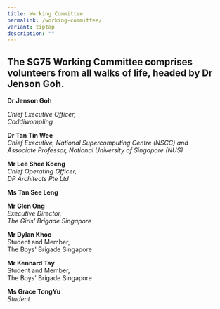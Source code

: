 ```yaml
---
title: Working Committee
permalink: /working-committee/
variant: tiptap
description: ""
---
```

<h2><strong>The SG75 Working Committee comprises volunteers from all walks of life, headed by Dr Jenson Goh. </strong><br></h2>
<p><strong>Dr Jenson Goh</strong>
</p>
<p><em>Chief Executive Officer,&nbsp;<br>Coddiwompling</em>
</p>
<p></p>
<p><strong>Dr Tan Tin Wee</strong>
<br><em>Chief Executive,&nbsp;National Supercomputing Centre (NSCC) and&nbsp;<br>Associate Professor,&nbsp;National University of Singapore (NUS)</em>
</p>
<p></p>
<p><strong>Mr Lee Shee Koeng</strong>
<br><em>Chief Operating Officer,&nbsp;<br>DP Architects Pte Ltd</em>
</p>
<p></p>
<p><strong>Ms Tan See Leng</strong>
<br>
</p>
<p><strong>Mr Glen Ong</strong>
<br><em>Executive Director,&nbsp;<br>The Girls' Brigade Singapore</em>
</p>
<p></p>
<p><strong>Mr Dylan Khoo<br></strong>Student and Member,&nbsp;
<br>The Boys' Brigade Singapore</p>
<p></p>
<p><strong>Mr Kennard Tay</strong>
<br>Student and Member,&nbsp;
<br>The Boys' Brigade Singapore</p>
<p></p>
<p><strong>Ms Grace TongYu<br></strong><em>Student</em>
</p>
<p></p>